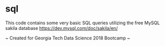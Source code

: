 # sql

This code contains some very basic SQL queries utilizing the free MySQL sakila database
https://dev.mysql.com/doc/sakila/en/

~ Created for Georgia Tech Data Science 2018 Bootcamp ~
